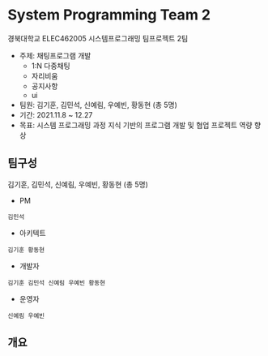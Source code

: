 # System Programming Team 2
경북대학교 ELEC462005 시스템프로그래밍 팀프로젝트 2팀
+ 주제: 채팅프로그램 개발   
  + 1:N 다중채팅      
  + 자리비움
  + 공지사항
  + ui
+ 팀원: 김기훈, 김민석, 신예림, 우예빈, 황동현 (총 5명)
+ 기간: 2021.11.8 ~ 12.27
+ 목표: 시스템 프로그래밍 과정 지식 기반의 프로그램 개발 및 협업 프로젝트 역량 향상


## 팀구성
김기훈, 김민석, 신예림, 우예빈, 황동현 (총 5명)
* PM
<pre><code>김민석</code></pre>
* 아키텍트
<pre><code>김기훈 황동현</code></pre>
* 개발자
<pre><code>김기훈 김민석 신예림 우예빈 황동현</code></pre>
* 운영자
<pre><code>신예림 우예빈</code></pre>

## 개요

